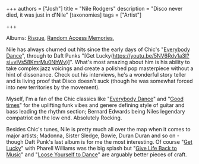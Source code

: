+++
authors = ["Josh"]
title = "Nile Rodgers"
description = "Disco never died, it was just in d'Nile"
[taxonomies]
tags = ["Artist"]

+++

Albums: [Risque](https://youtube.com/playlist?list=PLPunBhufk07IAKw1a60mDa8pj6gPAsTBw&si=p0X8n3dv5ngSTJct), [Random Access Memories](https://youtube.com/playlist?list=PLSbDLF8wQ3oKcstd9ybCSv2lNm_8NTYkI&si=p-CHt2IbHd05__YT),

Nile has always churned out hits since the early days of Chic's "[Everybody Dance](https://youtu.be/aKmJxpKKvYM?si=U3PkVPlMXhFhedi9)", through to Daft Punks "[Get Lucky(https://youtu.be/5NV6Rdv1a3I?si=vIVs58KmrMu0NhWv)]". What's most amazing about him is his ability to take complex jazz voicings and create a polished pop masterpiece without a hint of dissonance. Check out his interviews, he's a wonderful story teller and is living proof that Disco doesn't suck (though he was somewhat forced into new territories by the movement).

Myself, I'm a fan of the Chic classics like "[Everybody Dance](https://youtu.be/aKmJxpKKvYM?si=U3PkVPlMXhFhedi9)" and "[Good times](https://youtu.be/51r5f5OdIY0?si=566_u2U1b3ZR3DOc)" for the uplifting funk vibes and genere defining style of guitar and bass leading the rhythm section; Bernard Edwards being Niles legendary compatriot on the low end. Absolutely Rocking. 

Besides Chic's tunes, Nile is pretty much all over the map when it comes to major artists; Madonna, Sister Sledge, Bowie, Duran Duran and so on - though Daft Punk's last album is for me the most interesting. Of course "[Get Lucky](https://youtu.be/5NV6Rdv1a3I?si=vIVs58KmrMu0NhWv)" with Pharell Williams was the big splash but "[Give Life Back to Music](https://youtu.be/IluRBvnYMoY?si=WfbACqeryuNHNoyw)" and "[Loose Yourself to Dance](https://youtu.be/NF-kLy44Hls?si=CBPXIwoYEjRAphT9)" are arguably better pieces of craft.